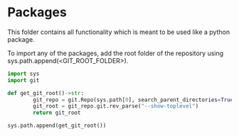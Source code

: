 # Packages

This folder contains all functionality which is meant to be used like a python package.

To import any of the packages, add the root folder of the repository using sys.path.append(<GIT_ROOT_FOLDER>).

```python
import sys
import git

def get_git_root()->str:
        git_repo = git.Repo(sys.path[0], search_parent_directories=True)
        git_root = git_repo.git.rev_parse("--show-toplevel")
        return git_root

sys.path.append(get_git_root())
```
